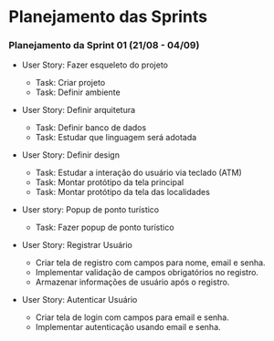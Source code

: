 # Planejamento das Sprints

### Planejamento da Sprint 01 (21/08 - 04/09)

- User Story: Fazer esqueleto do projeto
    - Task: Criar projeto
    - Task: Definir ambiente

- User Story: Definir arquitetura
    - Task: Definir banco de dados
    - Task: Estudar que linguagem será adotada

- User Story: Definir design
   - Task: Estudar a interação do usuário via teclado (ATM)
   - Task: Montar protótipo da tela principal
   - Task: Montar protótipo da tela das localidades

- User story: Popup de ponto turístico
   - Task: Fazer popup de ponto turístico

- User Story: Registrar Usuário
    - Criar tela de registro com campos para nome, email e senha.
    - Implementar validação de campos obrigatórios no registro.
    - Armazenar informações de usuário após o registro.

- User Story: Autenticar Usuário
    - Criar tela de login com campos para email e senha.
    - Implementar autenticação usando email e senha.

